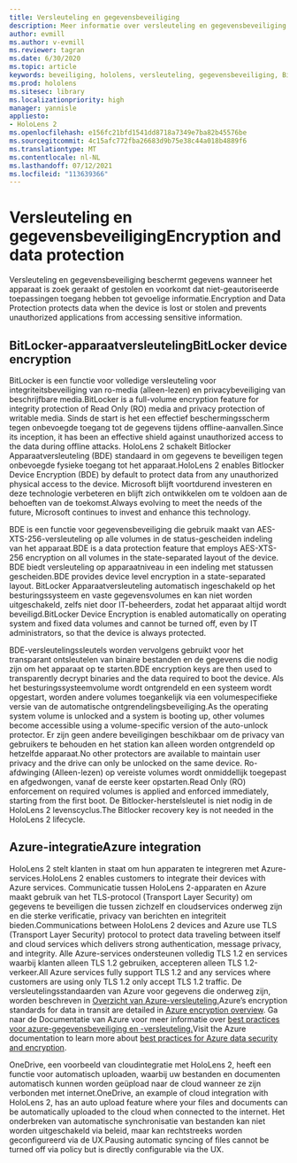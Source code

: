 ```yaml
---
title: Versleuteling en gegevensbeveiliging
description: Meer informatie over versleuteling en gegevensbeveiliging HoloLens 2 apparaten, waaronder BitLocker en Azure-integratie.
author: evmill
ms.author: v-evmill
ms.reviewer: tagran
ms.date: 6/30/2020
ms.topic: article
keywords: beveiliging, hololens, versleuteling, gegevensbeveiliging, BitLocker-apparaat, BitLocker, bitlocker, bitlocker-versleuteling, azure-integratie,
ms.prod: hololens
ms.sitesec: library
ms.localizationpriority: high
manager: yannisle
appliesto:
- HoloLens 2
ms.openlocfilehash: e156fc21bfd1541dd8718a7349e7ba82b45576be
ms.sourcegitcommit: 4c15afc772fba26683d9b75e38c44a018b4889f6
ms.translationtype: MT
ms.contentlocale: nl-NL
ms.lasthandoff: 07/12/2021
ms.locfileid: "113639366"
---
```

# <a name="encryption-and-data-protection"></a><span data-ttu-id="94226-104">Versleuteling en gegevensbeveiliging</span><span class="sxs-lookup"><span data-stu-id="94226-104">Encryption and data protection</span></span>

<span data-ttu-id="94226-105">Versleuteling en gegevensbeveiliging beschermt gegevens wanneer het apparaat is zoek geraakt of gestolen en voorkomt dat niet-geautoriseerde toepassingen toegang hebben tot gevoelige informatie.</span><span class="sxs-lookup"><span data-stu-id="94226-105">Encryption and Data Protection protects data when the device is lost or stolen and prevents unauthorized applications from accessing sensitive information.</span></span>

## <a name="bitlocker-device-encryption"></a><span data-ttu-id="94226-106">BitLocker-apparaatversleuteling</span><span class="sxs-lookup"><span data-stu-id="94226-106">BitLocker device encryption</span></span>

<span data-ttu-id="94226-107">BitLocker is een functie voor volledige versleuteling voor integriteitsbeveiliging van ro-media (alleen-lezen) en privacybeveiliging van beschrijfbare media.</span><span class="sxs-lookup"><span data-stu-id="94226-107">BitLocker is a full-volume encryption feature for integrity protection of Read Only (RO) media and privacy protection of writable media.</span></span>  <span data-ttu-id="94226-108">Sinds de start is het een effectief beschermingsscherm tegen onbevoegde toegang tot de gegevens tijdens offline-aanvallen.</span><span class="sxs-lookup"><span data-stu-id="94226-108">Since its inception, it has been an effective shield against unauthorized access to the data during offline attacks.</span></span> <span data-ttu-id="94226-109">HoloLens 2 schakelt Bitlocker Apparaatversleuteling (BDE) standaard in om gegevens te beveiligen tegen onbevoegde fysieke toegang tot het apparaat.</span><span class="sxs-lookup"><span data-stu-id="94226-109">HoloLens 2 enables Bitlocker Device Encryption (BDE) by default to protect data from any unauthorized physical access to the device.</span></span> <span data-ttu-id="94226-110">Microsoft blijft voortdurend investeren en deze technologie verbeteren en blijft zich ontwikkelen om te voldoen aan de behoeften van de toekomst.</span><span class="sxs-lookup"><span data-stu-id="94226-110">Always evolving to meet the needs of the future, Microsoft continues to invest and enhance this technology.</span></span>

<span data-ttu-id="94226-111">BDE is een functie voor gegevensbeveiliging die gebruik maakt van AES-XTS-256-versleuteling op alle volumes in de status-gescheiden indeling van het apparaat.</span><span class="sxs-lookup"><span data-stu-id="94226-111">BDE is a data protection feature that employs AES-XTS-256 encryption on all volumes in the state-separated layout of the device.</span></span> <span data-ttu-id="94226-112">BDE biedt versleuteling op apparaatniveau in een indeling met statussen gescheiden.</span><span class="sxs-lookup"><span data-stu-id="94226-112">BDE provides device level encryption in a state-separated layout.</span></span> <span data-ttu-id="94226-113">BitLocker Apparaatversleuteling automatisch ingeschakeld op het besturingssysteem en vaste gegevensvolumes en kan niet worden uitgeschakeld, zelfs niet door IT-beheerders, zodat het apparaat altijd wordt beveiligd.</span><span class="sxs-lookup"><span data-stu-id="94226-113">BitLocker Device Encryption is enabled automatically on operating system and fixed data volumes and cannot be turned off, even by IT administrators, so that the device is always protected.</span></span>

<span data-ttu-id="94226-114">BDE-versleutelingssleutels worden vervolgens gebruikt voor het transparant ontsleutelen van binaire bestanden en de gegevens die nodig zijn om het apparaat op te starten.</span><span class="sxs-lookup"><span data-stu-id="94226-114">BDE encryption keys are then used to transparently decrypt binaries and the data required to boot the device.</span></span> <span data-ttu-id="94226-115">Als het besturingssysteemvolume wordt ontgrendeld en een systeem wordt opgestart, worden andere volumes toegankelijk via een volumespecifieke versie van de automatische ontgrendelingsbeveiliging.</span><span class="sxs-lookup"><span data-stu-id="94226-115">As the operating system volume is unlocked and a system is booting up, other volumes become accessible using a volume-specific version of the auto-unlock protector.</span></span> <span data-ttu-id="94226-116">Er zijn geen andere beveiligingen beschikbaar om de privacy van gebruikers te behouden en het station kan alleen worden ontgrendeld op hetzelfde apparaat.</span><span class="sxs-lookup"><span data-stu-id="94226-116">No other protectors are available to maintain user privacy and the drive can only be unlocked on the same device.</span></span> <span data-ttu-id="94226-117">Ro-afdwinging (Alleen-lezen) op vereiste volumes wordt onmiddellijk toegepast en afgedwongen, vanaf de eerste keer opstarten.</span><span class="sxs-lookup"><span data-stu-id="94226-117">Read Only (RO) enforcement on required volumes is applied and enforced immediately, starting from the first boot.</span></span> <span data-ttu-id="94226-118">De Bitlocker-herstelsleutel is niet nodig in de HoloLens 2 levenscyclus.</span><span class="sxs-lookup"><span data-stu-id="94226-118">The Bitlocker recovery key is not needed in the HoloLens 2 lifecycle.</span></span>

## <a name="azure-integration"></a><span data-ttu-id="94226-119">Azure-integratie</span><span class="sxs-lookup"><span data-stu-id="94226-119">Azure integration</span></span> 

<span data-ttu-id="94226-120">HoloLens 2 stelt klanten in staat om hun apparaten te integreren met Azure-services.</span><span class="sxs-lookup"><span data-stu-id="94226-120">HoloLens 2 enables customers to integrate their devices with Azure services.</span></span> <span data-ttu-id="94226-121">Communicatie tussen HoloLens 2-apparaten en Azure maakt gebruik van het TLS-protocol (Transport Layer Security) om gegevens te beveiligen die tussen zichzelf en cloudservices onderweg zijn en die sterke verificatie, privacy van berichten en integriteit bieden.</span><span class="sxs-lookup"><span data-stu-id="94226-121">Communications between HoloLens 2 devices and Azure use TLS (Transport Layer Security) protocol to protect data traveling between itself and cloud services which delivers strong authentication, message privacy, and integrity.</span></span> <span data-ttu-id="94226-122">Alle Azure-services ondersteunen volledig TLS 1.2 en services waarbij klanten alleen TLS 1.2 gebruiken, accepteren alleen TLS 1.2-verkeer.</span><span class="sxs-lookup"><span data-stu-id="94226-122">All Azure services fully support TLS 1.2 and any services where customers are using only TLS 1.2 only accept TLS 1.2 traffic.</span></span> <span data-ttu-id="94226-123">De versleutelingsstandaarden van Azure voor gegevens die onderweg zijn, worden beschreven in [Overzicht van Azure-versleuteling.](/azure/security/fundamentals/encryption-overview)</span><span class="sxs-lookup"><span data-stu-id="94226-123">Azure’s encryption standards for data in transit are detailed in [Azure encryption overview](/azure/security/fundamentals/encryption-overview).</span></span> <span data-ttu-id="94226-124">Ga naar de Documentatie van Azure voor meer informatie over [best practices voor azure-gegevensbeveiliging en -versleuteling.](/azure/security/fundamentals/data-encryption-best-practices)</span><span class="sxs-lookup"><span data-stu-id="94226-124">Visit the Azure documentation to learn more about [best practices for Azure data security and encryption](/azure/security/fundamentals/data-encryption-best-practices).</span></span> 

<span data-ttu-id="94226-125">OneDrive, een voorbeeld van cloudintegratie met HoloLens 2, heeft een functie voor automatisch uploaden, waarbij uw bestanden en documenten automatisch kunnen worden geüpload naar de cloud wanneer ze zijn verbonden met internet.</span><span class="sxs-lookup"><span data-stu-id="94226-125">OneDrive, an example of cloud integration with HoloLens 2, has an auto upload feature where your files and documents can be automatically uploaded to the cloud when connected to the internet.</span></span> <span data-ttu-id="94226-126">Het onderbreken van automatische synchronisatie van bestanden kan niet worden uitgeschakeld via beleid, maar kan rechtstreeks worden geconfigureerd via de UX.</span><span class="sxs-lookup"><span data-stu-id="94226-126">Pausing automatic syncing of files cannot be turned off via policy but is directly configurable via the UX.</span></span> 
